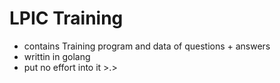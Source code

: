 # LPIC Training

- contains Training program and data of questions + answers
- writtin in golang
- put no effort into it >.>
